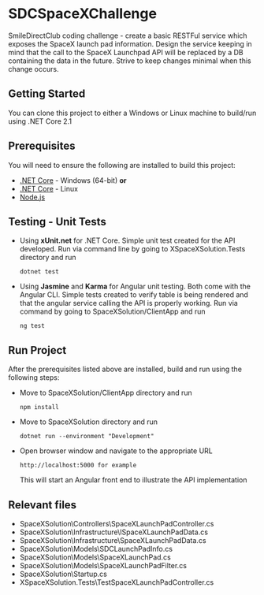 # SDCSpaceXChallenge
SmileDirectClub coding challenge - create a basic RESTFul service which exposes the SpaceX launch pad information. Design the service keeping in mind that the call to the SpaceX Launchpad API will be replaced by a DB containing the data in the future. Strive to keep changes minimal when this change occurs. 

## Getting Started
You can clone this project to either a Windows or Linux machine to build/run using .NET Core 2.1

## Prerequisites
You will need to ensure the following are installed to build this project:
* [.NET Core](https://dotnet.microsoft.com/download/thank-you/dotnet-sdk-2.1.505-windows-x64-installer) - Windows (64-bit) **or**
* [.NET Core](https://dotnet.microsoft.com/download/linux-package-manager/ubuntu14-04/sdk-2.1.505) - Linux
* [Node.js](https://nodejs.org/en/download/)

## Testing - Unit Tests
* Using **xUnit.net** for .NET Core. Simple unit test created for the API developed. Run via command line by going to XSpaceXSolution.Tests directory and run

      dotnet test

* Using **Jasmine** and **Karma** for Angular unit testing. Both come with the Angular CLI. Simple tests created to verify table is being rendered and that the angular service calling the API is properly working. Run via command by going to SpaceXSolution/ClientApp and run

      ng test

## Run Project
After the prerequisites listed above are installed, build and run using the following steps:
* Move to SpaceXSolution/ClientApp directory and run

      npm install

* Move to SpaceXSolution directory and run

      dotnet run --environment "Development"


* Open browser window and navigate to the appropriate URL

      http://localhost:5000 for example

   This will start an Angular front end to illustrate the API implementation

## Relevant files

* SpaceXSolution\Controllers\SpaceXLaunchPadController.cs
* SpaceXSolution\Infrastructure\ISpaceXLaunchPadData.cs
* SpaceXSolution\Infrastructure\SpaceXLaunchPadData.cs
* SpaceXSolution\Models\SDCLaunchPadInfo.cs
* SpaceXSolution\Models\SpaceXLaunchPad.cs
* SpaceXSolution\Models\SpaceXLaunchPadFilter.cs
* SpaceXSolution\Startup.cs
* XSpaceXSolution.Tests\TestSpaceXLaunchPadController.cs
